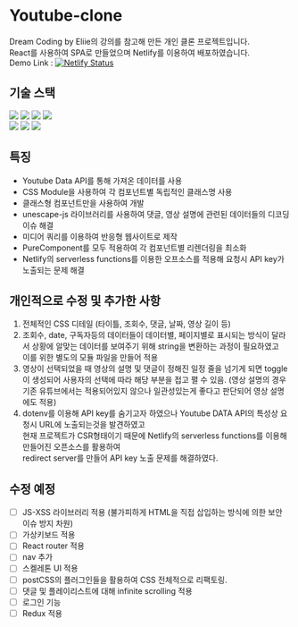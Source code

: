 # Youtube-clone

Dream Coding by Eliie의 강의를 참고해 만든 개인 클론 프로젝트입니다.</br>
React를 사용하여 SPA로 만들었으며 Netlify를 이용하여 배포하였습니다.</br>
Demo Link : [![Netlify Status](https://api.netlify.com/api/v1/badges/21afc7b3-a602-4d2c-ab3f-d0f60bb5d11c/deploy-status)](https://crud0626-clone-youtube.netlify.app/)

## 기술 스택

<img src="https://img.shields.io/badge/HTML5-E34F26?style=for-the-badge&logo=html5&logoColor=white" /> <img src="https://img.shields.io/badge/CSS3-1572B6?style=for-the-badge&logo=css3&logoColor=white" /> <img src="https://img.shields.io/badge/JavaScript-323330?style=for-the-badge&logo=javascript&logoColor=F7DF1E" /> <img src="https://img.shields.io/badge/React-20232A?style=for-the-badge&logo=react&logoColor=61DAFB" /></br>
<img src="https://img.shields.io/badge/Postman-FF6C37?style=for-the-badge&logo=Postman&logoColor=white" />
<img src="https://img.shields.io/badge/Netlify-00C7B7?style=for-the-badge&logo=netlify&logoColor=white" />
<img src="https://img.shields.io/badge/Yarn-2C8EBB?style=for-the-badge&logo=yarn&logoColor=white" />

## 특징

- Youtube Data API를 통해 가져온 데이터를 사용
- CSS Module을 사용하여 각 컴포넌트별 독립적인 클래스명 사용
- 클래스형 컴포넌트만을 사용하여 개발
- unescape-js 라이브러리를 사용하여 댓글, 영상 설명에 관련된 데이터들의 디코딩 이슈 해결
- 미디어 쿼리를 이용하여 반응형 웹사이트로 제작
- PureComponent를 모두 적용하여 각 컴포넌트별 리렌더링을 최소화
- Netlify의 serverless functions를 이용한 오프소스를 적용해 요청시 API key가 노출되는 문제 해결

## 개인적으로 수정 및 추가한 사항

1. 전체적인 CSS 디테일 (타이틀, 조회수, 댓글, 날짜, 영상 길이 등)
2. 조회수, date, 구독자등의 데이터들이 데이터별, 페이지별로 표시되는 방식이 달라서 상황에 알맞는 데이터를 보여주기 위해 string을 변환하는 과정이 필요하였고</br> 이를 위한 별도의 모듈 파일을 만들어 적용
3. 영상이 선택되었을 때 영상의 설명 및 댓글이 정해진 일정 줄을 넘기게 되면 toggle이 생성되어 사용자의 선택에 따라 해당 부분을 접고 펼 수 있음. (영상 설명의 경우 기존 유튜브에서는 적용되어있지 않으나 일관성있는게 좋다고 판단되어 영상 설명에도 적용)
4. dotenv를 이용해 API key를 숨기고자 하였으나 Youtube DATA API의 특성상 요청시 URL에 노출되는것을 발견하였고</br> 현재 프로젝트가 CSR형태이기 때문에 Netlify의 serverless functions를 이용해 만들어진 오픈소스를 활용하여</br> redirect server를 만들어 API key 노출 문제를 해결하였다.

## 수정 예정

- [ ] JS-XSS 라이브러리 적용 (불가피하게 HTML을 직접 삽입하는 방식에 의한 보안 이슈 방지 차원)
- [ ] 가상키보드 적용
- [ ] React router 적용
- [ ] nav 추가
- [ ] 스켈레톤 UI 적용
- [ ] postCSS의 플러그인들을 활용하여 CSS 전체적으로 리팩토링.
- [ ] 댓글 및 플레이리스트에 대해 infinite scrolling 적용
- [ ] 로그인 기능
- [ ] Redux 적용
